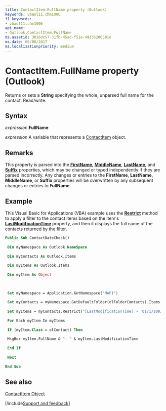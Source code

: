 ```yaml
---
title: ContactItem.FullName property (Outlook)
keywords: vbaol11.chm1006
f1_keywords:
- vbaol11.chm1006
api_name:
- Outlook.ContactItem.FullName
ms.assetid: 3036dc57-31fb-45ad-f51e-49336206581d
ms.date: 06/08/2017
ms.localizationpriority: medium
---
```



# ContactItem.FullName property (Outlook)

Returns or sets a **String** specifying the whole, unparsed full name for the contact. Read/write.


## Syntax

_expression_.**FullName**

_expression_ A variable that represents a [ContactItem](Outlook.ContactItem.md) object.


## Remarks

This property is parsed into the **[FirstName](Outlook.ContactItem.FirstName.md)**, **[MiddleName](Outlook.ContactItem.MiddleName.md)**, **[LastName](Outlook.ContactItem.LastName.md)**, and **[Suffix](Outlook.ContactItem.Suffix.md)** properties, which may be changed or typed independently if they are parsed incorrectly. Any changes or entries to the **FirstName**, **LastName**, **MiddleName**, or **Suffix** properties will be overwritten by any subsequent changes or entries to **FullName**.


## Example

This Visual Basic for Applications (VBA) example uses the **[Restrict](Outlook.Items.Restrict.md)** method to apply a filter to the contact items based on the item's **[LastModificationTime](Outlook.MailItem.LastModificationTime.md)** property, and then it displays the full name of the contacts returned by the filter.


```vb
Public Sub ContactDateCheck() 
 
 Dim myNamespace As Outlook.NameSpace 
 
 Dim myContacts As Outlook.Items 
 
 Dim myItems As Outlook.Items 
 
 Dim myItem As Object 
 
 
 
 Set myNamespace = Application.GetNamespace("MAPI") 
 
 Set myContacts = myNamespace.GetDefaultFolder(olFolderContacts).Items 
 
 Set myItems = myContacts.Restrict("[LastModificationTime] > '01/1/2003'") 
 
 For Each myItem In myItems 
 
 If (myItem.Class = olContact) Then 
 
 MsgBox myItem.FullName & ": " & myItem.LastModificationTime 
 
 End If 
 
 Next 
 
End Sub
```


## See also


[ContactItem Object](Outlook.ContactItem.md)

[!include[Support and feedback](~/includes/feedback-boilerplate.md)]